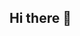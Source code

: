 ## Hi there 👋

<!--
**zelly-log/zelly-log** is a ✨ _special_ ✨ repository because its `README.md` (this file) appears on your GitHub profile.

<a href="https://github.com/devxb/gitanimals">
  <img
    src="https://render.gitanimals.org/lines/zelly-log"
    width="600"
    height="120"
  />
</a>
  
Here are some ideas to get you started:

- 🔭 I’m currently working on ...
- 🌱 I’m currently learning ...
- 👯 I’m looking to collaborate on ...
- 🤔 I’m looking for help with ...
- 💬 Ask me about ...
- 📫 How to reach me: ...
- 😄 Pronouns: ...
- ⚡ Fun fact: ...
-->
